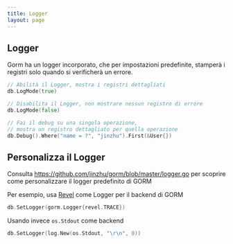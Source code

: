 ```yaml
---
title: Logger
layout: page
---
```

## Logger

Gorm ha un logger incorporato, che per impostazioni predefinite, stamperà i registri solo quando si verificherà un errore.

```go
// Abilità il Logger, mostra i registri dettagliati
db.LogMode(true)

// Disabilita il Logger, non mostrare nessun registro di errore
db.LogMode(false)

// Fai il debug su una singola operazione, 
// mostra un registro dettagliato per quella operazione
db.Debug().Where("name = ?", "jinzhu").First(&User{})
```

## Personalizza il Logger

Consulta <https://github.com/jinzhu/gorm/blob/master/logger.go> per scoprire come personalizzare il logger predefinito di GORM

Per esempio, usa [Revel](https://revel.github.io/) come Logger per il backend di GORM

```go
db.SetLogger(gorm.Logger{revel.TRACE})
```

Usando invece `os.Stdout` come backend

```go
db.SetLogger(log.New(os.Stdout, "\r\n", 0))
```